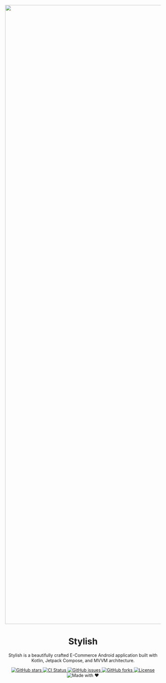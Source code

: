 <!--  
  README for KmpDiceRoller  
  Author: Mohd Anas  
-->

<p align="center">
  
<img width="9680" height="2000" alt="Cover" src="https://github.com/user-attachments/assets/ad892774-cfce-487c-a9c7-fdd87df9555b" />
  <h1 align="center">Stylish</h1>
  <p align="center">Stylish is a beautifully crafted E-Commerce Android application built with Kotlin, Jetpack Compose, and MVVM architecture.</p>
 <p align="center">
  <a href="https://github.com/MohdAnas1971/e_commerce/stargazers">
    <img alt="GitHub stars" src="https://img.shields.io/github/stars/MohdAnas1971/e_commerce?style=for-the-badge" />
  </a>
  <a href="https://github.com/MohdAnas1971/e_commerce/actions">
    <img alt="CI Status" src="https://img.shields.io/github/actions/workflow/status/MohdAnas1971/e_commerce/ci.yml?style=for-the-badge" />
  </a>
  <a href="https://github.com/MohdAnas1971/e_commerce/issues">
    <img alt="GitHub issues" src="https://img.shields.io/github/issues/MohdAnas1971/e_commerce?style=for-the-badge" />
  </a>
  <a href="https://github.com/MohdAnas1971/e_commerce/network/members">
    <img alt="GitHub forks" src="https://img.shields.io/github/forks/MohdAnas1971/e_commerce?style=for-the-badge" />
  </a>
  <a href="LICENSE">
    <img alt="License" src="https://img.shields.io/github/license/MohdAnas1971/e_commerce?style=for-the-badge" />
  </a>
  <img alt="Made with ❤️" src="https://img.shields.io/badge/Made%20with-%E2%9D%A4-red?style=for-the-badge" />
</p>

</p>
